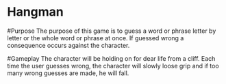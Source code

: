 # Hangman
#Purpose
The purpose of this game is to guess a word or phrase letter by letter or the
whole word or phrase at once. If guessed wrong a consequence occurs against the character.

#Gameplay
The character will be holding on for dear life from a cliff. Each time the user guesses wrong,
the character will slowly loose grip and if too many wrong guesses are made, he will fall.


